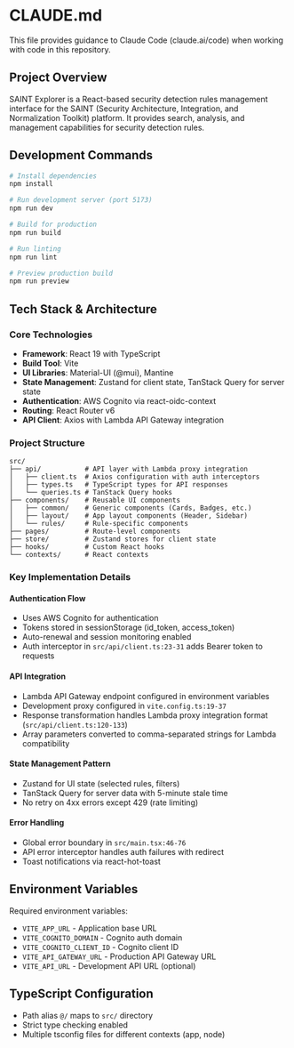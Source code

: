# CLAUDE.md

This file provides guidance to Claude Code (claude.ai/code) when working with code in this repository.

## Project Overview

SAINT Explorer is a React-based security detection rules management interface for the SAINT (Security Architecture, Integration, and Normalization Toolkit) platform. It provides search, analysis, and management capabilities for security detection rules.

## Development Commands

```bash
# Install dependencies
npm install

# Run development server (port 5173)
npm run dev

# Build for production
npm run build

# Run linting
npm run lint

# Preview production build
npm run preview
```

## Tech Stack & Architecture

### Core Technologies
- **Framework**: React 19 with TypeScript
- **Build Tool**: Vite
- **UI Libraries**: Material-UI (@mui), Mantine
- **State Management**: Zustand for client state, TanStack Query for server state
- **Authentication**: AWS Cognito via react-oidc-context
- **Routing**: React Router v6
- **API Client**: Axios with Lambda API Gateway integration

### Project Structure

```
src/
├── api/           # API layer with Lambda proxy integration
│   ├── client.ts  # Axios configuration with auth interceptors
│   ├── types.ts   # TypeScript types for API responses
│   └── queries.ts # TanStack Query hooks
├── components/    # Reusable UI components
│   ├── common/    # Generic components (Cards, Badges, etc.)
│   ├── layout/    # App layout components (Header, Sidebar)
│   └── rules/     # Rule-specific components
├── pages/         # Route-level components
├── store/         # Zustand stores for client state
├── hooks/         # Custom React hooks
└── contexts/      # React contexts
```

### Key Implementation Details

#### Authentication Flow
- Uses AWS Cognito for authentication
- Tokens stored in sessionStorage (id_token, access_token)
- Auto-renewal and session monitoring enabled
- Auth interceptor in `src/api/client.ts:23-31` adds Bearer token to requests

#### API Integration
- Lambda API Gateway endpoint configured in environment variables
- Development proxy configured in `vite.config.ts:19-37`
- Response transformation handles Lambda proxy integration format (`src/api/client.ts:120-133`)
- Array parameters converted to comma-separated strings for Lambda compatibility

#### State Management Pattern
- Zustand for UI state (selected rules, filters)
- TanStack Query for server data with 5-minute stale time
- No retry on 4xx errors except 429 (rate limiting)

#### Error Handling
- Global error boundary in `src/main.tsx:46-76`
- API error interceptor handles auth failures with redirect
- Toast notifications via react-hot-toast

## Environment Variables

Required environment variables:
- `VITE_APP_URL` - Application base URL
- `VITE_COGNITO_DOMAIN` - Cognito auth domain
- `VITE_COGNITO_CLIENT_ID` - Cognito client ID
- `VITE_API_GATEWAY_URL` - Production API Gateway URL
- `VITE_API_URL` - Development API URL (optional)

## TypeScript Configuration

- Path alias `@/` maps to `src/` directory
- Strict type checking enabled
- Multiple tsconfig files for different contexts (app, node)